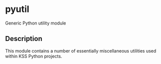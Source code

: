 # pyutil

Generic Python utility module

## Description

This module contains a number of essentially miscellaneous utilities used within KSS Python projects.
